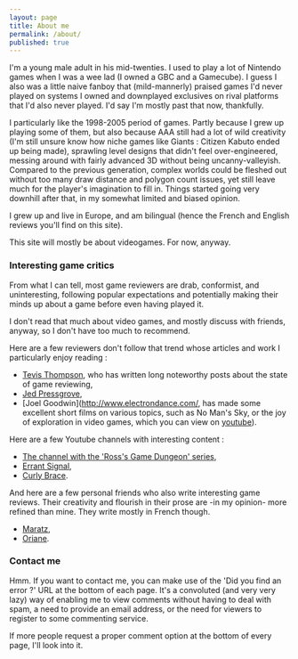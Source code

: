 ```yaml
---
layout: page
title: About me
permalink: /about/
published: true
---
```


I'm a young male adult in his mid-twenties. I used to play a lot of Nintendo games when I was a wee lad (I owned a GBC and a Gamecube). I guess I also was a little naive fanboy that (mild-mannerly) praised games I'd never played on systems I owned and downplayed exclusives on rival platforms that I'd also never played. I'd say I'm mostly past that now, thankfully. 

I particularly like the 1998-2005 period of games. Partly because I grew up playing some of them, but also because AAA still had a lot of wild creativity (I'm still unsure know how niche games like Giants : Citizen Kabuto ended up being made), sprawling level designs that didn't feel over-engineered, messing around with fairly advanced 3D without being uncanny-valleyish. Compared to the previous generation, complex worlds could be fleshed out without too many draw distance and polygon count issues, yet still leave much for the player's imagination to fill in. Things started going very downhill after that, in my somewhat limited and biased opinion.

I grew up and live in Europe, and am bilingual (hence the French and English reviews you'll find on this site). 

This site will mostly be about videogames. For now, anyway.

### Interesting game critics

From what I can tell, most game reviewers are drab, conformist, and uninteresting, following popular expectations and potentially making their minds up about a game before even having played it. 

 I don't read that much about video games, and mostly discuss with friends, anyway, so I don't have too much to recommend.

Here are a few reviewers don't follow that trend whose articles and work I particularly enjoy reading :

- [Tevis Thompson](http://tevisthompson.com/), who has written long noteworthy posts about the state of game reviewing,
- [Jed Pressgrove](https://gamebias.wordpress.com/),
- [Joel Goodwin](http://www.electrondance.com/, has made some excellent short films on various topics, such as No Man's Sky, or the joy of exploration in video games, which you can view on [youtube](https://www.youtube.com/user/TheHarbourMaster)).

Here are a few Youtube channels with interesting content :
- [The channel with the 'Ross's Game Dungeon' series](https://www.youtube.com/user/chilledsanity),
- [Errant Signal](https://www.youtube.com/user/Campster),
- [Curly Brace](https://www.youtube.com/channel/UCRcLI-JPNerzN4fiqZlbIlw).

And here are a few personal friends who also write interesting game reviews. Their creativity and flourish in their prose are -in my opinion- more refined than mine. They write mostly in French though.
- [Maratz](https://nicolasmoisson.fr/index),
- [Oriane](https://oriane.ink).

### Contact me

Hmm. If you want to contact me, you can make use of the 'Did you find an error ?' URL at the bottom of each page. It's a convoluted (and very very lazy) way of enabling me to view comments without having to deal with spam, a need to provide an email address, or the need for viewers to register to some commenting service.

If more people request a proper comment option at the bottom of every page, I'll look into it.